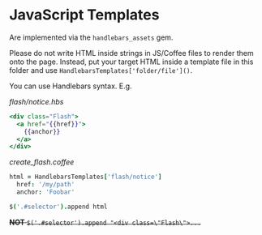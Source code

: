JavaScript Templates
====================

Are implemented via the `handlebars_assets` gem.

Please do not write HTML inside strings in JS/Coffee files to render them onto the page. Instead, put your target HTML inside a template file in this folder and use `HandlebarsTemplates['folder/file']()`.

You can use Handlebars syntax. E.g.

*flash/notice.hbs*

  ```hbs
  <div class="Flash">
    <a href="{{href}}">
      {{anchor}}
    </a>
  </div>
  ```

*create_flash.coffee*

  ```coffee
  html = HandlebarsTemplates['flash/notice']
    href: '/my/path'
    anchor: 'Foobar'

  $('.#selector').append html
  ```

~~**NOT** `$('.#selector').append "<div class=\"Flash\">...`~~

